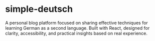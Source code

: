 # simple-deutsch
A personal blog platform focused on sharing effective techniques for learning German as a second language. Built with React, designed for clarity, accessibility, and practical insights based on real experience.
